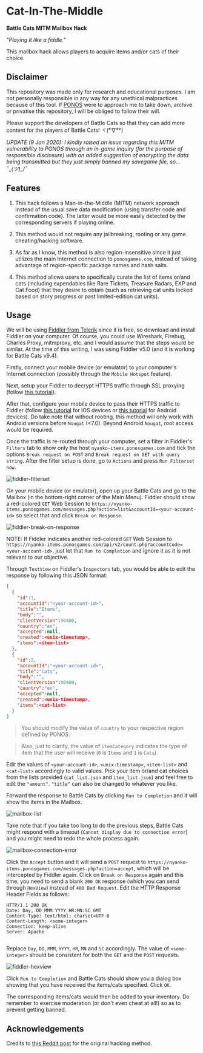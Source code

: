 # Cat-In-The-Middle
**Battle Cats MITM Mailbox Hack**

_"Playing it like a fiddle."_

This mailbox hack allows players to acquire items and/or cats of their choice.

## Disclaimer

This repository was made only for research and educational purposes. I am not personally responsible in any way for any unethical malpractices because of this tool. If [PONOS](https://www.ponos.jp/) were to approach me to take down, archive or privatise this repository, I will be obliged to follow their will.

Please support the developers of Battle Cats so that they can add more content for the players of Battle Cats! ヾ(°∇°*)

*UPDATE (9 Jan 2020): I kindly raised an issue regarding this MITM vulnerability to PONOS through an in-game inquiry (for the purpose of responsible disclosure) with an added suggestion of encrypting the data being transmitted but they just simply banned my savegame file, so... ¯\_(ツ)_/¯*

## Features

1. This hack follows a Man-in-the-Middle (MITM) network approach instead of the usual save data modification (using transfer code and confirmation code). The latter would be more easily detected by the corresponding servers if playing online.

2. This method would not require any jailbreaking, rooting or any game cheating/hacking software.

3. As far as I know, this method is also region-insensitive since it just utilizes the main Internet connection to `ponosgames.com`, instead of taking advantage of region-specific package names and hash salts.

4. This method allows users to specifically curate the list of items or/and cats (including expendables like Rare Tickets, Treasure Radars, EXP and Cat Food) that they desire to obtain (such as retrieving cat units locked based on story progress or past limited-edition cat units).

## Usage

We will be using [Fiddler from Telerik](https://www.telerik.com/fiddler) since it is free, so download and install Fiddler on your computer. Of course, you could use Wireshark, Firebug, Charles Proxy, mitmproxy, etc. and I would assume that the steps would be similar. At the time of this writing, I was using Fiddler v5.0 (and it is working for Battle Cats v9.4).

Firstly, connect your mobile device (or emulator) to your computer's Internet connection (possibly through the `Mobile Hotspot` feature).

Next, setup your Fiddler to decrypt HTTPS traffic through SSL proxying (follow [this tutorial](https://docs.telerik.com/fiddler/Configure-Fiddler/Tasks/DecryptHTTPS)).

After that, configure your mobile device to pass their HTTPS traffic to Fiddler (follow [this tutorial](https://docs.telerik.com/fiddler/Configure-Fiddler/Tasks/ConfigureForiOS) for iOS devices or [this tutorial](https://docs.telerik.com/fiddler/Configure-Fiddler/Tasks/ConfigureForAndroid) for Android devices). Do take note that without rooting, this method will only work with Android versions before `Nougat` (<7.0). Beyond Android `Nougat`, root access would be required.

Once the traffic is re-routed through your computer, set a filter in Fiddler's `Filters` tab to show only the host `nyanko-items.ponosgames.com` and tick the options `Break request on POST` and `Break request on GET with query string`. After the filter setup is done, go to `Actions` and press `Run Filterset now`.

![fiddler-filterset](./assets/images/fiddler-filterset.png)

On your mobile device (or emulator), open up your Battle Cats and go to the Mailbox (in the bottom-right corner of the Main Menu). Fiddler should show a red-colored `GET` Web Session to `https://nyanko-items.ponosgames.com/messages.php?action=list&accountId=<your-account-id>` so select that and click `Break on Response`.

![fiddler-break-on-response](./assets/images/fiddler-break-on-response.png)

NOTE: If Fiddler indicates another red-colored `GET` Web Session to `https://nyanko-items.ponosgames.com/api/v2/count.php?accountCode=<your-account-id>`, just let that `Run to Completion` and ignore it as it is not relevant to our objective.

Through `TextView` on Fiddler's `Inspectors` tab, you would be able to edit the response by following this JSON format:

```json
[
  {
    "id":1,
    "accountId":"<your-account-id>",
    "title":"Items",
    "body":"",
    "clientVersion":90400,
    "country":"en",
    "accepted":null,
    "created":<unix-timestamp>,
    "items":<item-list>
  },
  {
    "id":2,
    "accountId":"<your-account-id>",
    "title":"Cats",
    "body":"",
    "clientVersion":90400,
    "country":"en",
    "accepted":null,
    "created":<unix-timestamp>,
    "items":<cat-list>
  }
]
```

> You should modify the value of `country` to your respective region defined by PONOS.
  
> Also, just to clarify, the value of `itemCategory` indicates the type of item that the user will receive (`0` is `Items` and `1` is `Cats`).

Edit the values of `<your-account-id>`, `<unix-timestamp>`, `<item-list>` and `<cat-list>` accordingly to valid values. Pick your item or/and cat choices from the lists provided (`cat_list.json` and `item_list.json`) and feel free to edit the `"amount"`. `"title"` can also be changed to whatever you like.

Forward the response to Battle Cats by clicking `Run to Completion` and it will show the items in the Mailbox.

![mailbox-list](./assets/images/mailbox-list.PNG)

Take note that if you take too long to do the previous steps, Battle Cats might respond with a timeout (`Cannot display due to connection error`) and you might need to redo the whole process again.

![mailbox-connection-error](./assets/images/mailbox-connection-error.PNG)

Click the `Accept` button and it will send a `POST` request to `https://nyanko-items.ponosgames.com/messages.php?action=accept`, which will be intercepted by Fiddler again. Click on `Break on Response` again and this time, you need to send a blank `200 OK` response (which you can send through `HexView`) instead of `400 Bad Request`. Edit the HTTP Response Header Fields as follows:

```http
HTTP/1.1 200 OK
Date: Day, DD MMM YYYY HR:MN:SC GMT
Content-Type: text/html; charset=UTF-8
Content-Length: <some-integer>
Connection: keep-alive
Server: Apache


```

Replace `Day`, `DD`, `MMM`, `YYYY`, `HR`, `MN` and `SC` accordingly. The value of `<some-integer>` should be consistent for both the `GET` and the `POST` requests.

![fiddler-hexview](./assets/images/fiddler-hexview.png)

Click `Run to Completion` and Battle Cats should show you a dialog box showing that you have received the items/cats specified. Click `OK`.

The corresponding items/cats would then be added to your inventory. Do remember to exercise moderation (or don't even cheat at all!) so as to prevent getting banned.

## Acknowledgements

Credits to [this Reddit post](https://www.reddit.com/r/BattleCatsCheats/comments/a775je/mailbox_hack_mitm_proxy/) for the original hacking method.
